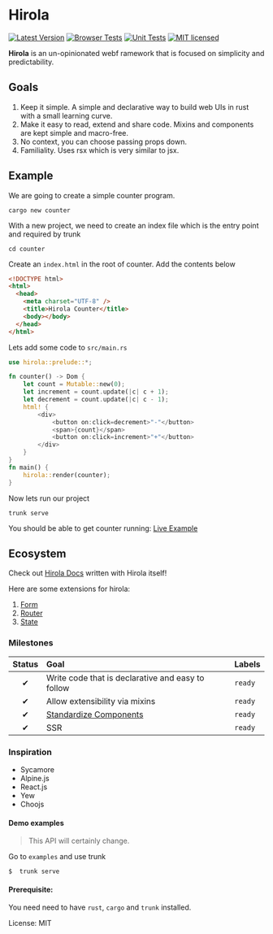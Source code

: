 # Hirola

[![Latest Version](https://img.shields.io/crates/v/hirola.svg)](https://crates.io/crates/hirola)
[![Browser Tests](https://github.com/geofmureithi/hirola/actions/workflows/browser.yml/badge.svg)](https://github.com/geofmureithi/hirola/actions/workflows/browser.yml)
[![Unit Tests](https://github.com/geofmureithi/hirola/actions/workflows/unit.yml/badge.svg)](https://github.com/geofmureithi/hirola/actions/workflows/unit.yml)
[![MIT licensed](https://img.shields.io/badge/license-MIT-blue.svg)](./LICENSE)

**Hirola** is an un-opinionated webf ramework that is focused on simplicity and predictability.

## Goals

1. Keep it simple. A simple and declarative way to build web UIs in rust with a small learning curve.
2. Make it easy to read, extend and share code. Mixins and components are kept simple and macro-free.
3. No context, you can choose passing props down.
4. Familiality. Uses rsx which is very similar to jsx.

## Example

We are going to create a simple counter program.

```
cargo new counter
```

With a new project, we need to create an index file which is the entry point and required by trunk

```
cd counter
```

Create an `index.html` in the root of counter. Add the contents below

```html
<!DOCTYPE html>
<html>
  <head>
    <meta charset="UTF-8" />
    <title>Hirola Counter</title>
    <body></body>
  </head>
</html>
```

Lets add some code to `src/main.rs`

```rust
use hirola::prelude::*;

fn counter() -> Dom {
    let count = Mutable::new(0);
    let increment = count.update(|c| c + 1);
    let decrement = count.update(|c| c - 1);
    html! {
        <div>
            <button on:click=decrement>"-"</button>
            <span>{count}</span>
            <button on:click=increment>"+"</button>
        </div>
    }
}
fn main() {
    hirola::render(counter);
}
```

Now lets run our project

```
trunk serve
```

You should be able to get counter running: [Live Example](https://hirola-docs.vercel.app/basics/getting-started)

## Ecosystem

Check out [Hirola Docs](https://hirola-docs.vercel.app/basics/getting-started) written with Hirola itself!

Here are some extensions for hirola:

1. [Form](https://hirola-docs.vercel.app/plugins/form)
2. [Router](https://hirola-docs.vercel.app/plugins/router)
3. [State](https://hirola-docs.vercel.app/plugins/state)

### Milestones

| Status | Goal                                                                      | Labels  |
| :----: | :------------------------------------------------------------------------ | ------- |
|   ✔    | Write code that is declarative and easy to follow                         | `ready` |
|   ✔    | Allow extensibility via mixins                                            | `ready` |
|   ✔    | [Standardize Components](https://github.com/geofmureithi/hirola/issues/1) | `ready` |
|   ✔    | SSR                                                                       | `ready` |

### Inspiration

- Sycamore
- Alpine.js
- React.js
- Yew
- Choojs

#### Demo examples

> This API will certainly change.

Go to `examples` and use trunk

```
$  trunk serve
```

#### Prerequisite:

You need need to have `rust`, `cargo` and `trunk` installed.

License: MIT
